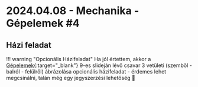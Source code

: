 # 2024.04.08 - Mechanika - Gépelemek #4

## Házi feladat

!!! warning "Opcionális Házifeladat"
    Ha jól értettem, akkor a [Gépelemek](../assets/presentations/20240325/gepelemek.pdf){:target="_blank"} 9-es slideján lévő csavar 3 vetületi (szemből - balról - felülről) ábrázolása opcionális házifeladat - érdemes lehet megcsinálni, talán még egy jegyszerzési lehetőség :pray:

